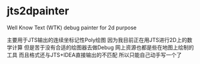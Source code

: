 # jts2dpainter
Well Know Text (WTK) debug painter for 2d purpose

主要用于JTS输出的连续坐标记性Poly绘图
因为我目前正在用JTS进行2D上的数学计算
但是苦于没有合适的绘图器去做Debug
网上资源也都是些在地图上绘制的工具
而且格式还与JTS+IDEA直接输出的不匹配
所以只能自己动手写一个了
